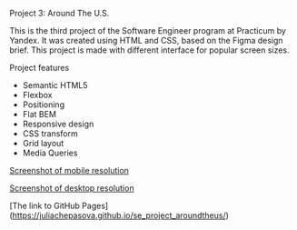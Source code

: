 Project 3: Around The U.S.

This is the third project of the Software Engineer program at Practicum by Yandex. It was created using HTML and CSS, based on the Figma design brief. This project is made with different interface for popular screen sizes.

Project features

- Semantic HTML5
- Flexbox
- Positioning
- Flat BEM
- Responsive design
- CSS transform
- Grid layout
- Media Queries

[Screenshot of mobile resolution](./images/Screenshot-mobile.png)

[Screenshot of desktop resolution](./images/Screenshot-desktop.png)

[The link to GitHub Pages] (https://juliachepasova.github.io/se_project_aroundtheus/)

